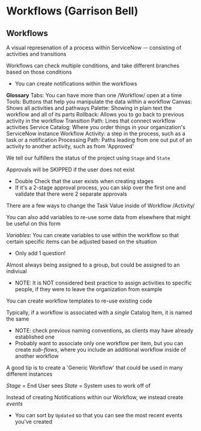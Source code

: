 # Workflows (Garrison Bell)

## **Workflows**
A visual represenation of a process within ServiceNow -- consisting of activities and transitions

Workflows can check multiple conditions, and take different branches based on those conditions
- You can create notifications within the workflows

**Glossary**
Tabs: You can have more than one /Workflow/ open at a time
Tools: Buttons that help you manipulate the data within a workflow
Canvas: Shows all activities and pathways
Palette: Showing in plain text the workflow and all of its parts
Rollback: Allows you to go back to previous activity in the workflow
Transition Path: Lines that connect workflow activities
Service Catalog: Where you order things in your organization's ServiceNow instance
Workflow Activity: a step in the process, such as a task or a notification
Processing Path: Paths leading from one out put of an activity to another activity,
		 such as from 'Approved'

We tell our fulfillers the status of the project using `Stage` and `State`

Approvals will be SKIPPED if the user does not exist
- Double Check that the user exists when creating stages
- If it's a 2-stage approval process, you can skip over the first one and validate
  that there were 2 separate approvals

There are a few ways to change the Task Value inside of Workflow /Activity/

You can also add variables to re-use some data from elsewhere that might be useful on this form

*Variables*: You can create variables to use within the workflow so that certain
	     specific items can be adjusted based on the situation
- Only add 1 question!

Almost always being assigned to a group, but could be assigned to an indiviual
- NOTE: It is NOT considered best practice to assign activities to specific people,
	if they were to leave the organization from example

You can create workflow templates to re-use existing code

Typically, if a workflow is associated with a *single* Catalog Item, it is named the same
- NOTE: check previous naming conventions, as clients may have already established one
- Probably want to associate only one workflow per item, but you can create _sub-flows_,
  where you include an additional workflow inside of another workflow

A good tip is to create a 'Generic Workflow' that could be used in many different instances

*Stage* = End User sees
*State* = System uses to work off of

Instead of creating Notifications within our Workflow, we instead create _*events*_
- You can sort by `Updated` so that you can see the most recent events you've created
